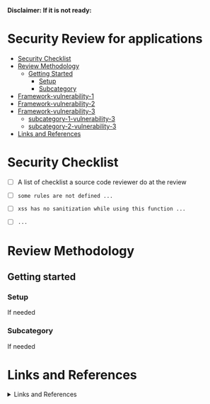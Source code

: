 **Disclaimer: If it is not ready:**

# Security Review for <Framework> applications
- [Security Checklist](#security-checklist)
- [Review Methodology](#review-methodology)
	- [Getting Started](#getting-started)
		- [Setup](#setup)
        - [Subcategory](#subcategory-1)
- [Framework-vulnerability-1](#framework-vulnerability-1)
- [Framework-vulnerability-2](#framework-vulnerability-2)
- [Framework-vulnerability-3](#framework-vulnerability-3)
    - [subcategory-1-vulnerability-3](#subcategory-1-vulnerability-3)
    - [subcategory-2-vulnerability-3](#subcategory-2-vulnerability-3)
- [Links and References](#links-and-references)


# Security Checklist

- [ ]  A list of checklist a source code reviewer do at the review
- [ ]  `some rules are not defined ...` 
- [ ]  `xss has no sanitization while using this function ...`
- [ ]  `...`


# Review Methodology
## Getting started

### Setup
If needed 

### Subcategory
If needed 




# Links and References
<details><summary>Links and References</summary><blockquote>

1. [Link 1](https://shabarkin.notion.site/)
2. [Link 2](https://shabarkin.notion.site/)
3. [Link 3](https://shabarkin.notion.site/)
4. [Link 4](https://shabarkin.notion.site/)

</blockquote></details>